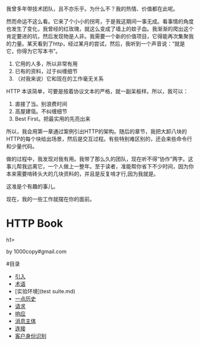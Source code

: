 我曾多年带技术团队，且不亦乐乎。为什么不？我的热情、价值都在此呢。

然而命运不这么看。它来了个小小的拐弯，于是我这期间一事无成。看事情的角度也发生了变化，我曾经的红玫瑰，就这么变成了墙上的蚊子血。我渐渐的爬出这个肯定要进的坑，然后发现物是人非。我需要一个新的价值项目，它得能再次集聚我的力量。某天看到了http，经过某月的尝试，然后，我听到一个声音说：“就是它，你得为它写本书”。

1. 它用的人多，所以非常有用
2. 已有的资料，过于纠缠细节
3. （对我来说）它和现在的工作毫无关系

HTTP 本该简单，可要是按着协议文本的严格，就一副呆板样。所以，我可以：

1. 直接了当。别浪费时间
2. 高屋建瓴。不纠缠细节
3. Best First。把最实用的先亮出来

所以，我会用第一章通过案例引出HTTP的架构。随后的章节，我把大卸八块的HTTP的每个块给出场景，然后是交互过程。有些特别难区别的，还会来些命令行和少量代码。

做的过程中，我发现对我有用。我带了那么久的团队，现在听不得“协作”两字。这事儿帮我远离它，一个人做上一整年。至于读者，准能帮你省下不少时间，因为你本来需要啃砖头大的几块资料的，并且是反复啃才行,因为我就是。

这准是个有趣的事儿。

现在，我的一些工作就摆在你的面前。
<h1>HTTP Book</h1>h1>

by 1000copy#gmail.com


#目录

- [引入](introduction.md)
- [术语](term.md)
- [实验环境](test suite.md)
- [一点历史](history.md)
- [请求](request/)
- [响应](response/)
- [消息主体](message-body.md)
- [   连接](connection.md)
- [客户身份识别](client-identity.md)

